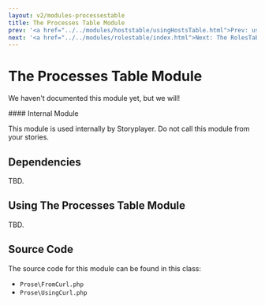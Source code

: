 ```yaml
---
layout: v2/modules-processestable
title: The Processes Table Module
prev: '<a href="../../modules/hoststable/usingHostsTable.html">Prev: usingHostsTable()</a>'
next: '<a href="../../modules/rolestable/index.html">Next: The RolesTable Module</a>'
---
```


# The Processes Table Module

We haven't documented this module yet, but we will!

<div class="callout warning" markdown="1">
#### Internal Module

This module is used internally by Storyplayer. Do not call this module from your stories.
</div>

## Dependencies

TBD.

## Using The Processes Table Module

TBD.

## Source Code

The source code for this module can be found in this class:

* `Prose\FromCurl.php`
* `Prose\UsingCurl.php`